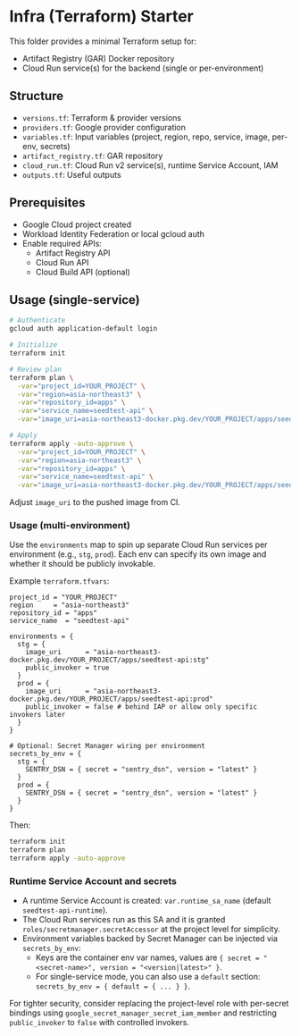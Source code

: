 # Infra (Terraform) Starter

This folder provides a minimal Terraform setup for:
- Artifact Registry (GAR) Docker repository
- Cloud Run service(s) for the backend (single or per-environment)

## Structure
- `versions.tf`: Terraform & provider versions
- `providers.tf`: Google provider configuration
- `variables.tf`: Input variables (project, region, repo, service, image, per-env, secrets)
- `artifact_registry.tf`: GAR repository
- `cloud_run.tf`: Cloud Run v2 service(s), runtime Service Account, IAM
- `outputs.tf`: Useful outputs

## Prerequisites
- Google Cloud project created
- Workload Identity Federation or local gcloud auth
- Enable required APIs:
  - Artifact Registry API
  - Cloud Run API
  - Cloud Build API (optional)

## Usage (single-service)

```bash
# Authenticate
gcloud auth application-default login

# Initialize
terraform init

# Review plan
terraform plan \
  -var="project_id=YOUR_PROJECT" \
  -var="region=asia-northeast3" \
  -var="repository_id=apps" \
  -var="service_name=seedtest-api" \
  -var="image_uri=asia-northeast3-docker.pkg.dev/YOUR_PROJECT/apps/seedtest-api:latest"

# Apply
terraform apply -auto-approve \
  -var="project_id=YOUR_PROJECT" \
  -var="region=asia-northeast3" \
  -var="repository_id=apps" \
  -var="service_name=seedtest-api" \
  -var="image_uri=asia-northeast3-docker.pkg.dev/YOUR_PROJECT/apps/seedtest-api:latest"
```

Adjust `image_uri` to the pushed image from CI.

### Usage (multi-environment)

Use the `environments` map to spin up separate Cloud Run services per environment (e.g., `stg`, `prod`). Each env can specify its own image and whether it should be publicly invokable.

Example `terraform.tfvars`:

```
project_id = "YOUR_PROJECT"
region     = "asia-northeast3"
repository_id = "apps"
service_name  = "seedtest-api"

environments = {
  stg = {
    image_uri      = "asia-northeast3-docker.pkg.dev/YOUR_PROJECT/apps/seedtest-api:stg"
    public_invoker = true
  }
  prod = {
    image_uri      = "asia-northeast3-docker.pkg.dev/YOUR_PROJECT/apps/seedtest-api:prod"
    public_invoker = false # behind IAP or allow only specific invokers later
  }
}

# Optional: Secret Manager wiring per environment
secrets_by_env = {
  stg = {
    SENTRY_DSN = { secret = "sentry_dsn", version = "latest" }
  }
  prod = {
    SENTRY_DSN = { secret = "sentry_dsn", version = "latest" }
  }
}
```

Then:

```bash
terraform init
terraform plan
terraform apply -auto-approve
```

### Runtime Service Account and secrets

- A runtime Service Account is created: `var.runtime_sa_name` (default `seedtest-api-runtime`).
- The Cloud Run services run as this SA and it is granted `roles/secretmanager.secretAccessor` at the project level for simplicity.
- Environment variables backed by Secret Manager can be injected via `secrets_by_env`:
  - Keys are the container env var names, values are `{ secret = "<secret-name>", version = "<version|latest>" }`.
  - For single-service mode, you can also use a `default` section: `secrets_by_env = { default = { ... } }`.

For tighter security, consider replacing the project-level role with per-secret bindings using `google_secret_manager_secret_iam_member` and restricting `public_invoker` to `false` with controlled invokers.
